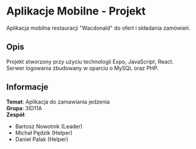 # Aplikacje Mobilne - Projekt

Aplikacja mobilna restauracji "Wacdonald" do ofert i składania zamówień.

## Opis

Projekt stworzony przy użyciu technologii Expo, JavaScript, React.  
Serwer logowania zbudowany w oparciu o MySQL oraz PHP.

## Informacje

**Temat**: Aplikacja do zamawiania jedzenia  
**Grupa**: 3ID11A  
**Zespół**:

- Bartosz Nowotnik (Leader)
- Michał Pędzik (Helper)
- Daniel Palak (Helper)
